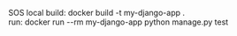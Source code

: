 SOS
local build: docker build -t my-django-app .        
run: docker run --rm my-django-app python manage.py test